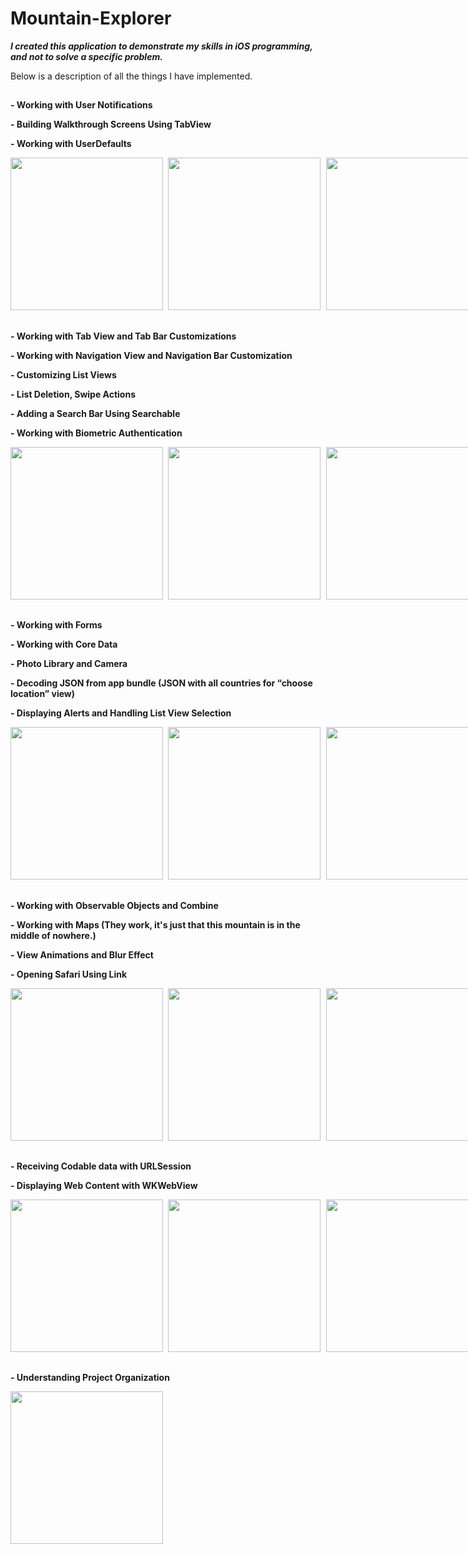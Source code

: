# Mountain-Explorer

***I created this application to demonstrate my skills in iOS programming, and not to solve a specific problem.***

Below is a description of all the things I have implemented.

##

**- Working with User Notifications**

**- Building Walkthrough Screens Using TabView**

**- Working with UserDefaults**

<nobr> <kbd> <img src="https://user-images.githubusercontent.com/81448509/156763661-f625dc3f-33fd-4836-820a-e7311bc7d322.png" width="244" />
<img src="https://user-images.githubusercontent.com/81448509/156763684-fe2f6a04-b86f-49d6-a474-8c7e277797b0.png" width="244" /> 
<img src="https://user-images.githubusercontent.com/81448509/156764030-715cb1b6-14c2-4ad6-ab7b-bc183943da83.png" width="244" />
<img src="https://user-images.githubusercontent.com/81448509/156764038-cd94afaa-d80b-4970-a574-8a7e06ee461f.png" width="244" /> </kbd> </nobr>

##

**- Working with Tab View and Tab Bar Customizations**

**- Working with Navigation View and Navigation Bar Customization**

**- Customizing List Views**

**- List Deletion, Swipe Actions**

**- Adding a Search Bar Using Searchable**

**- Working with Biometric Authentication** 

<nobr> <kbd> <img src="https://user-images.githubusercontent.com/81448509/156764814-48c70574-5e13-400a-a8d9-148be6a39edb.png" width="244" />
<img src="https://user-images.githubusercontent.com/81448509/156764830-1ee4fba8-d46c-451a-9163-5df7f593da37.png" width="244" />
<img src="https://user-images.githubusercontent.com/81448509/156765441-f188a82e-5ef9-4b52-a1bc-c1b983e40002.png" width="244" /> 
<img src="https://user-images.githubusercontent.com/81448509/157696041-a2e02632-3d69-46d5-8832-39ba8627ef2a.png" width="244" /> 
<img src="https://user-images.githubusercontent.com/81448509/157696069-994289cc-9a66-42e1-ab24-f0496d1cdf4c.png" width="244" /> </kbd> </nobr>

##

**- Working with Forms**

**- Working with Core Data**

**- Photo Library and Camera**

**- Decoding JSON from app bundle (JSON with all countries for “choose location” view)**

**- Displaying Alerts and Handling List View Selection**

<nobr> <kbd> <img src="https://user-images.githubusercontent.com/81448509/156767474-4f7ea1e0-e161-4870-a8a7-b4a51b6bb80f.png" width="244" />
<img src="https://user-images.githubusercontent.com/81448509/156767498-655451e6-7737-43e2-87e2-0fba22ba8e27.png" width="244" />
<img src="https://user-images.githubusercontent.com/81448509/156767505-d828bf71-93ed-4ef8-9dc7-d23bb320e571.png" width="244" />
<img src="https://user-images.githubusercontent.com/81448509/156767514-31816d3b-cb03-48c0-8789-549e56e88464.png" width="244" />
<img src="https://user-images.githubusercontent.com/81448509/156767520-f969f02e-39ab-45ff-866f-48afeb7f13e6.png" width="244" />
<img src="https://user-images.githubusercontent.com/81448509/156767528-95b92507-2759-49bb-8fe0-1c98f5a15347.png" width="244" /> </kbd> </nobr>

##

**- Working with Observable Objects and Combine**

**- Working with Maps (They work, it's just that this mountain is in the middle of nowhere.)**

**- View Animations and Blur Effect** 

**- Opening Safari Using Link** 

<nobr> <kbd> <img src="https://user-images.githubusercontent.com/81448509/156775941-6aa55552-325b-42ab-b075-8847c0cf3303.png" width="244" />
<img src="https://user-images.githubusercontent.com/81448509/156777371-bc847dd5-2247-4c80-81dc-768bd170ca3e.png" width="244" />
<img src="https://user-images.githubusercontent.com/81448509/156777180-186c3769-ef33-4a65-8be7-054e610c9ea0.mp4" width="244" /> </kbd> </nobr>

##

**- Receiving Codable data with URLSession**

**- Displaying Web Content with WKWebView**

<nobr> <kbd> <img src="https://user-images.githubusercontent.com/81448509/156778426-0eaf2ba4-bf9b-45c1-834d-39faa51ec8dc.png" width="244" />
<img src="https://user-images.githubusercontent.com/81448509/156778436-254cb535-e68e-438b-af3e-28e23068db4b.png" width="244" />
<img src="https://user-images.githubusercontent.com/81448509/156778444-bce729ac-c307-4a80-9fbe-98b69e8b9a74.png" width="244" /> </kbd> </nobr>

##

**- Understanding Project Organization**

<kbd> <img src="https://user-images.githubusercontent.com/81448509/156779389-8e7117f1-7abf-4362-9d07-4907c4287925.png" width="244" /> </kbd>

##




